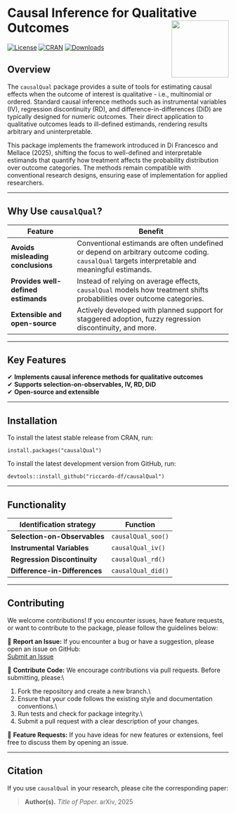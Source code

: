 # Causal Inference for Qualitative Outcomes  <a href="https://riccardo-df.github.io/causalQual/"><img src="man/figures/causalQual.svg" align="right" height="130" /></a>

[![License](https://img.shields.io/badge/license-MIT-blue.svg)](https://opensource.org/licenses/MIT) [![CRAN](https://www.r-pkg.org/badges/version/causalQual)](https://CRAN.R-project.org/package=causalQual) [![Downloads](https://cranlogs.r-pkg.org/badges/causalQual)](https://CRAN.R-project.org/package=causalQual)

## Overview

The `causalQual` package provides a suite of tools for estimating causal effects when the outcome of interest is qualitative - i.e., multinomial or ordered. Standard causal inference methods such as instrumental variables (IV), regression discontinuity (RD), and difference-in-differences (DiD) are typically designed for numeric outcomes. Their direct application to qualitative outcomes leads to ill-defined estimands, rendering results arbitrary and uninterpretable.

This package implements the framework introduced in Di Francesco and Mellace (2025), shifting the focus to well-defined and interpretable estimands that quantify how treatment affects the probability distribution over outcome categories. The methods remain compatible with conventional research designs, ensuring ease of implementation for applied researchers.

------------------------------------------------------------------------

## Why Use `causalQual`?

| Feature                             | Benefit                                                                                                                                        |
|-------------------------------------|------------------------------------------------------------------------------------------------------------------------------------------------|
| **Avoids misleading conclusions**   | Conventional estimands are often undefined or depend on arbitrary outcome coding. `causalQual` targets interpretable and meaningful estimands. |
| **Provides well-defined estimands** | Instead of relying on average effects, `causalQual` models how treatment shifts probabilities over outcome categories.                         |
| **Extensible and open-source**      | Actively developed with planned support for staggered adoption, fuzzy regression discontinuity, and more.                                      |

------------------------------------------------------------------------

## Key Features

✔ **Implements causal inference methods for qualitative outcomes**\
✔ **Supports selection-on-observables, IV, RD, DiD**\
✔ **Open-source and extensible**

------------------------------------------------------------------------

## Installation

To install the latest stable release from CRAN, run:

```         
install.packages("causalQual")
```

To install the latest development version from GitHub, run:

```         
devtools::install_github("riccardo-df/causalQual")
```

------------------------------------------------------------------------

## Functionality

| Identification strategy       | Function           |
|-------------------------------|--------------------|
| **Selection-on-Observables**  | `causalQual_soo()` |
| **Instrumental Variables**    | `causalQual_iv()`  |
| **Regression Discontinuity**  | `causalQual_rd()`  |
| **Difference-in-Differences** | `causalQual_did()` |

------------------------------------------------------------------------

## Contributing

We welcome contributions! If you encounter issues, have feature requests, or want to contribute to the package, please follow the guidelines below:

📌 **Report an Issue:** If you encounter a bug or have a suggestion, please open an issue on GitHub:\
[Submit an Issue](https://github.com/riccardo-df/causalQual/issues)

📌 **Contribute Code:** We encourage contributions via pull requests. Before submitting, please:\
1. Fork the repository and create a new branch.\
2. Ensure that your code follows the existing style and documentation conventions.\
3. Run tests and check for package integrity.\
4. Submit a pull request with a clear description of your changes.

📌 **Feature Requests:** If you have ideas for new features or extensions, feel free to discuss them by opening an issue.

------------------------------------------------------------------------

## Citation

If you use `causalQual` in your research, please cite the corresponding paper:

> **Author(s).** *Title of Paper.* arXiv, 2025

